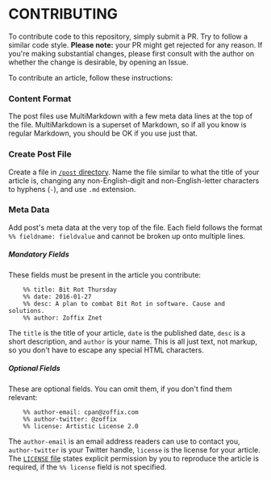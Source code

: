 # CONTRIBUTING

To contribute code to this repository, simply submit a PR. Try to follow
a similar code style. **Please note:** your PR might get rejected for any
reason. If you're making substantial changes, please first consult with the
author on whether the change is desirable, by opening an Issue.

To contribute an article, follow these instructions:

### Content Format

The post files use MultiMarkdown with a few meta data lines at the top of the
file. MultiMarkdown is a superset of Markdown, so if all you know is regular
Markdown, you should be OK if you use just that.

### Create Post File

Create a file in [`/post`
directory](https://github.com/zoffixznet/perl6.party/tree/master/post). Name
the file similar to what the title of your article is, changing any non-English-digit and non-English-letter characters to hyphens (`-`), and use `.md`
extension.

### Meta Data

Add post's meta data at the very top of the file. Each field follows the format
`%% fieldname: fieldvalue` and cannot be broken up onto multiple lines.

##### Mandatory Fields

These fields must be present in the article you contribute:

```
    %% title: Bit Rot Thursday
    %% date: 2016-01-27
    %% desc: A plan to combat Bit Rot in software. Cause and solutions.
    %% author: Zoffix Znet
```

The `title` is the title of your article, `date` is the published date,
`desc` is a short description, and `author` is your name.
This is all just text, not markup, so you don't
have to escape any special HTML characters.

##### Optional Fields

These are optional fields. You can omit them, if you don't find them
relevant:

```
    %% author-email: cpan@zoffix.com
    %% author-twitter: @zoffix
    %% license: Artistic License 2.0
```

The `author-email` is an email address readers can use to contact you,
`author-twitter` is your Twitter handle, `license` is the license for your
article. The [`LICENSE` file](LICENSE) states explicit permission by you to
reproduce the article is required, if the `%% license` field is not specified.

